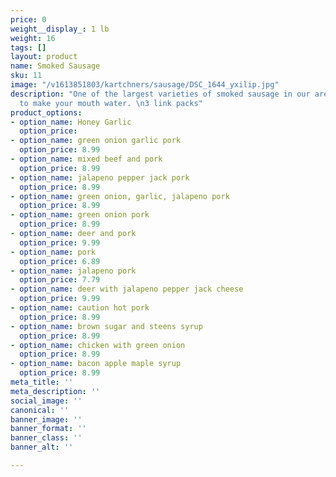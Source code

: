 ```yaml
---
price: 0
weight__display_: 1 lb
weight: 16
tags: []
layout: product
name: Smoked Sausage
sku: 11
image: "/v1613851803/kartchners/sausage/DSC_1644_yxilip.jpg"
description: "One of the largest varieties of smoked sausage in our area, all guaranteed
  to make your mouth water. \n3 link packs"
product_options:
- option_name: Honey Garlic
  option_price: 
- option_name: green onion garlic pork
  option_price: 8.99
- option_name: mixed beef and pork
  option_price: 8.99
- option_name: jalapeno pepper jack pork
  option_price: 8.99
- option_name: green onion, garlic, jalapeno pork
  option_price: 8.99
- option_name: green onion pork
  option_price: 8.99
- option_name: deer and pork
  option_price: 9.99
- option_name: pork
  option_price: 6.89
- option_name: jalapeno pork
  option_price: 7.79
- option_name: deer with jalapeno pepper jack cheese
  option_price: 9.99
- option_name: caution hot pork
  option_price: 8.99
- option_name: brown sugar and steens syrup
  option_price: 8.99
- option_name: chicken with green onion
  option_price: 8.99
- option_name: bacon apple maple syrup
  option_price: 8.99
meta_title: ''
meta_description: ''
social_image: ''
canonical: ''
banner_image: ''
banner_format: ''
banner_class: ''
banner_alt: ''

---
```

